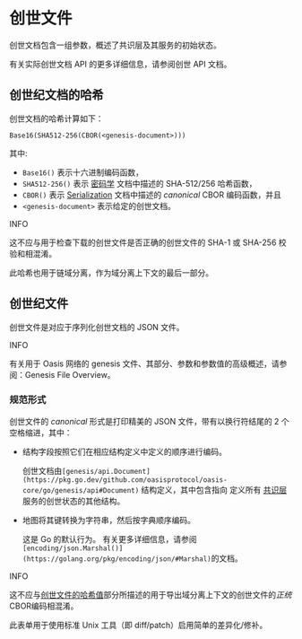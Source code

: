 # 创世文件

创世文档包含一组参数，概述了共识层及其服务的初始状态。

有关实际创世文档 API 的更多详细信息，请参阅创世 API 文档。

## 创世纪文档的哈希

创世文档的哈希计算如下：

```
Base16(SHA512-256(CBOR(<genesis-document>)))

```

其中:

- `Base16()` 表示十六进制编码函数，
- `SHA512-256()` 表示 [密码学](https://docs.oasis.io/core/crypto#hash-functions) 文档中描述的 SHA-512/256 哈希函数，
- `CBOR()` 表示 [Serialization](https://docs.oasis.io/core/encoding) 文档中描述的 *canonical* CBOR 编码函数，并且
- `<genesis-document>` 表示给定的创世文档。

INFO

这不应与用于检查下载的创世文件是否正确的创世文件的 SHA-1 或 SHA-256 校验和相混淆。

此哈希也用于链域分离，作为域分离上下文的最后一部分。

## 创世纪文件

创世文件是对应于序列化创世文档的 JSON 文件。

INFO

有关用于 Oasis 网络的 genesis 文件、其部分、参数和参数值的高级概述，请参阅：Genesis File Overview。

### 规范形式

创世文件的 *canonical* 形式是打印精美的 JSON 文件，带有以换行符结尾的 2 个空格缩进，其中：

- 结构字段按照它们在相应结构定义中定义的顺序进行编码。
    
    创世文档由`[genesis/api.Document](https://pkg.go.dev/github.com/oasisprotocol/oasis-core/go/genesis/api#Document)` 结构定义，其中包含指向 定义所有 [共识层](https://docs.oasis.io/core/consensus/) 服务的创世状态的其他结构。
    
- 地图将其键转换为字符串，然后按字典顺序编码。
    
    这是 Go 的默认行为。 有关更多详细信息，请参阅`[encoding/json.Marshal()](https://golang.org/pkg/encoding/json/#Marshal)`的文档。
    

INFO

这不应与[创世文件的哈希值](https://docs.oasis.io/core/consensus/genesis#genesis-documents-hash)部分所描述的用于导出域分离上下文的创世文件的*正统*CBOR编码相混淆。

此表单用于使用标准 Unix 工具（即 diff/patch）启用简单的差异化/修补。